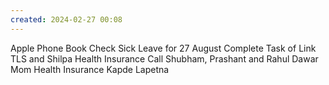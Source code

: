 ```yaml
---
created: 2024-02-27 00:08
---
```

Apple Phone Book
Check Sick Leave for 27 August
Complete Task of Link TLS and 
Shilpa Health Insurance
Call Shubham, Prashant and Rahul Dawar
Mom Health Insurance
Kapde Lapetna



